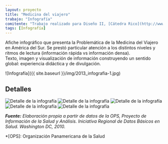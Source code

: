 ```yaml
---
layout: proyecto
title: "Medicina del viajero"
trabajo: "Infografía"
comitente: "Trabajo realizado para Diseño II, [Cátedra Rico](http://www.catedrarico.com.ar){:target="_blank"}, FADU--UBA."
tags: [Infografía]
---
```


Afiche infográfico que presenta la Problemática de la Medicina del Viajero en América del Sur. Se prestó particular atención a los distintos niveles y ritmos de lectura (información rápida vs información densa).  
Texto, imagen y visualización de información construyendo un sentido global: experiencia didáctica y de divulgación.

![Infografía]({{ site.baseurl }}/img/2013_infografia-1.jpg)

## Detalles
<div class="fotorama">
	<img src="{{ site.baseurl }}/img/2013_infografia-2.jpg" alt="Detalle de la infografía" />
	<img src="{{ site.baseurl }}/img/2013_infografia-3.jpg" alt="Detalle de la infografía" />
	<img src="{{ site.baseurl }}/img/2013_infografia-4.jpg" alt="Detalle de la infografía" />
	<img src="{{ site.baseurl }}/img/2013_infografia-5.jpg" alt="Detalle de la infografía" />
	<img src="{{ site.baseurl }}/img/2013_infografia-6.jpg" alt="Detalle de la infografía" />
</div>

***Fuente:** Elaboración propia a partir de datos de la OPS, Proyecto de Información de la Salud y Análisis. Iniciativa Regional de Datos Básicos en Salud. Washington DC, 2010.*

*[OPS]: Organización Panamericana de la Salud
